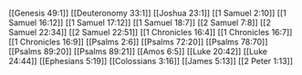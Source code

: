 [[Genesis 49:1]]
[[Deuteronomy 33:1]]
[[Joshua 23:1]]
[[1 Samuel 2:10]]
[[1 Samuel 16:12]]
[[1 Samuel 17:12]]
[[1 Samuel 18:7]]
[[2 Samuel 7:8]]
[[2 Samuel 22:34]]
[[2 Samuel 22:51]]
[[1 Chronicles 16:4]]
[[1 Chronicles 16:7]]
[[1 Chronicles 16:9]]
[[Psalms 2:6]]
[[Psalms 72:20]]
[[Psalms 78:70]]
[[Psalms 89:20]]
[[Psalms 89:21]]
[[Amos 6:5]]
[[Luke 20:42]]
[[Luke 24:44]]
[[Ephesians 5:19]]
[[Colossians 3:16]]
[[James 5:13]]
[[2 Peter 1:13]]
